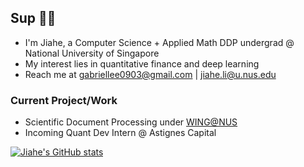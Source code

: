 ## Sup 👋🏻
* I'm Jiahe, a Computer Science + Applied Math DDP undergrad @ National University of Singapore
* My interest lies in quantitative finance and deep learning
* Reach me at gabriellee0903@gmail.com | jiahe.li@u.nus.edu

### Current Project/Work
* Scientific Document Processing under [WING@NUS](https://wing.comp.nus.edu.sg/)
* Incoming Quant Dev Intern @ Astignes Capital

[![Jiahe's GitHub stats](https://github-readme-stats.vercel.app/api?username=ljhgabe&count_private=true&show_icons=true&theme=dracula&include_all_commits=true)](https://github.com/anuraghazra/github-readme-stats)

